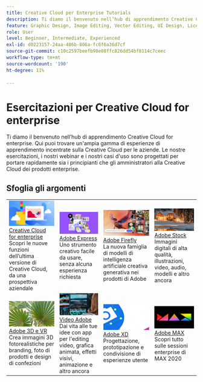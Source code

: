 ```yaml
---
title: Creative Cloud per Enterprise Tutorials
description: Ti diamo il benvenuto nell’hub di apprendimento Creative Cloud for enterprise
feature: Graphic Design, Image Editing, Vector Editing, UI Design, Licensable Assets, Gen AI, Video Editing, 3D
role: User
level: Beginner, Intermediate, Experienced
exl-id: d0223157-24aa-486b-806a-fc6f6a36d7cf
source-git-commit: c10c2597beefb98e08ffc826dd54bf8114c7ceec
workflow-type: tm+mt
source-wordcount: '190'
ht-degree: 11%

---
```


# Esercitazioni per Creative Cloud for enterprise

Ti diamo il benvenuto nell’hub di apprendimento Creative Cloud for enterprise. Qui puoi trovare un&#39;ampia gamma di esperienze di apprendimento incentrate sulla Creative Cloud per le aziende. Le nostre esercitazioni, i nostri webinar e i nostri casi d&#39;uso sono progettati per portare rapidamente sia i principianti che gli amministratori alla Creative Cloud dei prodotti enterprise.

## Sfoglia gli argomenti

<table style="table-layout:fixed">
<tr>
  <td>
    <a href="cce/overview-cce.md">
      <img alt="Creative Cloud for enterprise" src="assets/CCecard.png" />
    </a>
    <div>
    <a href="cce/overview-cce.md">Creative Cloud for enterprise</a>
    </div>
    Scopri le nuove funzioni dell’ultima versione di Creative Cloud, da una prospettiva aziendale
    <br>
  </td>
  <td>
    <a href="express/overview-express.md">
      <img alt="Adobe Express" src="assets/Expresscard.png" />
    </a>
    <div>
    <a href="express/overview-express.md">Adobe Express</a>
    </div>
    Uno strumento creativo facile da usare, senza alcuna esperienza richiesta
    <br>
  </td>
  <td>
    <a href="firefly/overview-firefly.md">
      <img alt="Adobe Firefly" src="assets/Fireflycard.png" />
    </a>
    <div>
    <a href="firefly/overview-firefly.md">Adobe Firefly</a>
    </div>
    La nuova famiglia di modelli di intelligenza artificiale creativa generativa nei prodotti di Adobe
    <br>
  </td>
  <td>
    <a href="stock/overview-stock.md">
      <img alt="Adobe Stock" src="assets/Stockcard.png" />
    </a>
    <div>
    <a href="stock/overview-stock.md">Adobe Stock</a>
    </div>
    Immagini digitali di alta qualità, illustrazioni, video, audio, modelli e altro ancora
    <br>
  </td>
</tr>
  <td>
    <a href="3di/overview-3di.md">
      <img alt="Adobe 3D E VR" src="assets/3Dcard.png" />
    </a>
    <div>
    <a href="3di/overview-3di.md">Adobe 3D e VR</a>
    </div>
    Crea immagini 3D fotorealistiche per branding, foto di prodotti e design di confezioni
    <br>
  </td>
  <td>
    <a href="dva/overview-dva.md">
      <img alt="Video Adobe" src="assets/Videocard.png" />
    </a>
    <div>
    <a href="dva/overview-dva.md">Video Adobe</a>
    </div>
    Dai vita alle tue idee con app per l'editing video, grafica animata, effetti visivi, animazione e altro ancora
    <br>
  </td>
  <td>
    <a href="xd/overview-xd.md">
      <img alt="Adobe XD" src="assets/XDcard.png" />
    </a>
    <div>
    <a href="xd/overview-xd.md">Adobe XD</a>
    </div>
    Progettazione, prototipazione e condivisione di esperienze utente
    <br>
  </td>
  <td>
    <a href="max/overview-max.md">
      <img alt="Adobe MAX" src="assets/Maxcard.png" />
    </a>
    <div>
    <a href="xd/overview-xd.md">Adobe MAX</a>
    </div>
    Scopri tutto sulle sessioni enterprise di MAX 2020
    <br>
  </td>
</tr>
</table>
